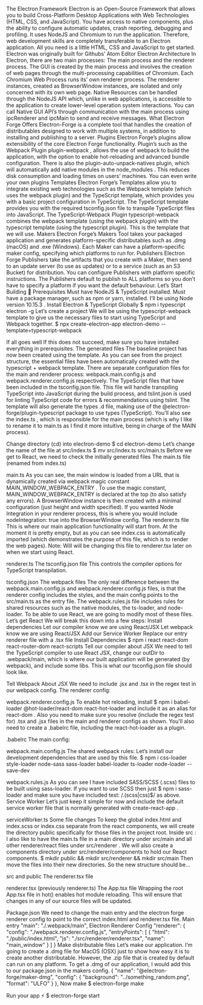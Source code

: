 The Electron Framework
Electron is an Open-Source Framework that allows you to build Cross-Platform Desktop Applications with Web Technologies (HTML, CSS, and JavaScript).
You have access to native components, plus the ability to configure automatic updates, crash reporting, debugging and profiling.
It uses NodeJS and Chromium to run the application. Therefore, web development skills are completely transferable to an Electron application.
All you need is a little HTML, CSS and JavaScript to get started.
Electron was originally built for Githubs’ Atom Editor
Electron Architecture
In Electron, there are two main processes: The main process and the renderer process. The GUI is created by the main process and involves the creation of web pages through the multi-processing capabilities of Chromium.
Each Chromium Web Process runs its’ own renderer process. The renderer instances, created as BrowserWindow instances, are isolated and only concerned with its own web page.
Native Resources can be handled through the NodeJS API which, unlike in web applications, is accessible to the application to create lower-level operation system interactions. You can call Native GUI API’s through communication with the main process using ipcRenderer and ipcMain to send and receive messages.
What Electron Forge Offers
Electron-Forge is a complete tool that handles the creation of distributables designed to work with multiple systems, in addition to installing and publishing to a server.
Plugins
Electron Forge’s plugins allow extensibility of the core Electron Forge functionality.
Plugin’s such as the Webpack Plugin plugin-webpack , allows the use of webpack to build the application, with the option to enable hot-reloading and advanced bundle configuration.
There is also the plugin-auto-unpack-natives plugin, which will automatically add native modules in the node_modules . This reduces disk consumption and loading times on users’ machines.
You can even write your own plugins
Templates
Electron Forge’s Templates allow you to integrate existing web technologies such as the Webpack template (which uses the webpack plugin) and the TypeScript template, which provides you with a basic project configuration in TypeScript. The TypeScript template provides you with the required tsconfig.json file to transpile TypeScript files into JavaScript.
The TypeScript-Webpack Plugin typescript-webpack combines the webpack template (using the webpack plugin) with the typescript template (using the typescript plugin).
This is the template that we will use.
Makers
Electron Forge’s Makers Tool takes your packaged application and generates platform-specific distributables such as .dmg (macOS) and .exe (Windows).
Each Maker can have a platform-specific maker config, specifying which platforms to run for.
Publishers
Electron Forge Publishers take the artifacts that you create with a Maker, then send to an update server (to use as updates) or to a service (such as an S3 Bucket) for distribution. You can configure Publishers with platform specific instructions.
The Publishers default to publish to ALL platforms so you don’t have to specify a platform if you want the default behaviour.
Let’s Start Building 🚀
Prerequisites
Must have NodeJS & TypeScript installed.
Must have a package manager, such as npm or yarn, installed.
I’ll be using Node version 10.15.3 .
Install Electron & TypeScript Globally
$ npm i typescript electron -g
Let’s create a project
We will be using the typescript-webpack template to give us the necessary files to start using TypeScript and Webpack together.
$ npx create-electron-app electron-demo --template=typescript-webpack

If all goes well
If this does not succeed, make sure you have installed everything in prerequisites.
The generated files
The baseline project has now been created using the template.
As you can see from the project structure, the essential files have been automatically created with the typescript + webpack template.
There are separate configuration files for the main and renderer process: webpack.main.config.js and webpack.renderer.config.js respectively.
The TypeScript files that have been included in the tsconfig.json file.
This file will handle transpiling TypeScript into JavaScript during the build process, and tslint.json is used for linting TypeScript code for errors & recommendations using tslint.
The template will also generate the types .d file, making use of the @electron-forge/plugin-typescript package to use types (TypeScript).
You’ll also see the index.ts , which is responsible for the main process (which is why I like to rename it to main.ts as I find it more intuitive, being in charge of the MAIN process).

Change directory (cd) into electron-demo
$ cd electron-demo
Let’s change the name of the file at src/index.ts
$ mv src/index.ts src/main.ts
Before we get to React, we need to check the initially generated files
The main.ts file (renamed from index.ts)

main.ts
As you can see, the main window is loaded from a URL that is dynamically created via webpack magic constant MAIN_WINDOW_WEBPACK_ENTRY . To use the magic constant, MAIN_WINDOW_WEBPACK_ENTRY is declared at the top (to also satisfy any errors).
A BrowserWindow instance is then created with a minimal configuration (just height and width specified).
If you wanted Node Integration in your renderer process, this is where you would include nodeIntegration: true into the BrowserWindow config.
The renderer.ts file
This is where our main application functionality will start from. At the moment it is pretty empty, but as you can see index.css is automatically imported (which demonstrates the purpose of this file, which is to render the web pages).
Note: Will will be changing this file to renderer.tsx later on when we start using React.

renderer.ts
The tsconfig.json file
This controls the compiler options for TypeScript transpilation.

tsconfig.json
The webpack files
The only real difference between the webpack.main.config.js and webpack.renderer.config.js files, is that the renderer config includes the styles, and the main config points to the src/main.ts as the entry file.
The webpack.rules.js file includes rules for shared resources such as the native modules, the ts-loader, and node-loader.
To be able to use React, we are going to modify most of these files.
Let’s get React
We will break this down into a few steps:
Install dependencies
Let our compiler know we are using React/JSX
Let webpack know we are using React/JSX
Add our Service Worker
Replace our entry renderer file with a .tsx file
Install Dependencies
$ npm i react react-dom react-router-dom react-scripts
Tell our compiler about JSX
We need to tell the TypeScript compiler to use React JSX, change our outDir to .webpack/main, which is where our built application will be generated (by webpack), and include some libs.
This is what our tsconfig.json file should look like.

Tell Webpack About JSX
We need to include .jsx and .tsx in the regex test in our webpack config.
The renderer config:

webpack.renderer.config.js
To enable hot reloading, install $ npm i babel-loader @hot-loader/react-dom react-hot-loader and include it as an alias for react-dom . Also you need to make sure you resolve (include the regex test for) .tsx and .jsx files in the main and renderer configs as shown.
You’ll also need to create a .babelrc file, including the react-hot-loader as a plugin.

.babelrc
The main config:

webpack.main.config.js
The shared webpack rules:
Let’s install our development dependencies that are used by this file.
$ npm i css-loader style-loader node-sass sass-loader babel-loader ts-loader node-loader --save-dev

webpack.rules.js
As you can see I have included SASS/SCSS (.scss) files to be built using sass-loader. If you want to use SCSS then just $ npm i sass-loader and make sure you have included test: /\.(scss|css)$/ as above.
Service Worker
Let’s just keep it simple for now and include the default service worker file that is normally generated with create-react-app .

serviceWorker.ts
Some file changes
To keep the global index.html and index.scss or index.css separate from the react components, we will create the directory public specifically for those files in the project root.
Inside src :
I also like to have the main.ts file in a main directory under src/main and all other renderer/react files under src/renderer . We will also create a components directory under src/renderer/components to hold our React components.
$ mkdir public && mkdir src/renderer && mkdir src/main
Then move the files into their new directories.
So the new structure should be…

src and public
The renderer.tsx file

renderer.tsx (previously renderer.ts)
The App.tsx file
Wrapping the root App.tsx file in hot() enables hot module reloading. This will ensure that changes in any of our source files will be updated.

Package.json
We need to change the main entry and the electron forge renderer config to point to the correct index.html and renderer.tsx file.
Main entry
"main": "./.webpack/main",
Electron Renderer Config
"renderer": {
  "config": "./webpack.renderer.config.js",
  "entryPoints": [
    {
      "html": "./public/index.html",
      "js": "./src/renderer/renderer.tsx",
      "name": "main_window"
    }
  ]
}
Make distributable files
Let’s make our application.
I’m going to create a .dmg file for MacOS (OSX) just to show how easy it is to create another distributable.
However, the .zip file that is created by default can run on any platform.
To get a .dmg of our application, I would add this to our package.json in the makers config.
{
  "name": "@electron-forge/maker-dmg",
  "config": {
    "background": "../something_random.png",
    "format": "ULFO"
  }
},
Now make
$ electron-forge make

Run your app ⚡️
$ electron-forge start
